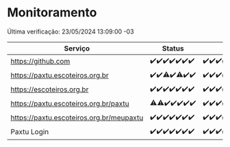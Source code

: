# Monitoramento

Última verificação: 23/05/2024 13:09:00 -03

|Serviço|Status|Últimas 24h|
|---|---|---|
|https://github.com|<span title="2024-05-16: OK=24">✔️</span><span title="2024-05-17: OK=24">✔️</span><span title="2024-05-18: OK=24">✔️</span><span title="2024-05-19: OK=24">✔️</span><span title="2024-05-20: OK=24">✔️</span><span title="2024-05-21: OK=24">✔️</span><span title="2024-05-22: OK=16">✔️</span>|<span title="22/05/2024 13:09:00 -03 : 200">✔️</span><span title="22/05/2024 14:05:00 -03 : 200">✔️</span><span title="22/05/2024 15:10:00 -03 : 200">✔️</span><span title="22/05/2024 16:04:00 -03 : 200">✔️</span><span title="22/05/2024 17:07:00 -03 : 200">✔️</span><span title="22/05/2024 18:07:00 -03 : 200">✔️</span><span title="22/05/2024 19:06:00 -03 : 200">✔️</span><span title="22/05/2024 20:07:00 -03 : 200">✔️</span><span title="22/05/2024 21:31:00 -03 : 200">✔️</span><span title="22/05/2024 22:46:00 -03 : 200">✔️</span><span title="22/05/2024 23:21:00 -03 : 200">✔️</span><span title="23/05/2024 00:07:00 -03 : 200">✔️</span><span title="23/05/2024 01:08:00 -03 : 200">✔️</span><span title="23/05/2024 02:09:00 -03 : 200">✔️</span><span title="23/05/2024 03:09:00 -03 : 200">✔️</span><span title="23/05/2024 04:06:00 -03 : 200">✔️</span><span title="23/05/2024 05:09:00 -03 : 200">✔️</span><span title="23/05/2024 06:08:00 -03 : 200">✔️</span><span title="23/05/2024 07:08:00 -03 : 200">✔️</span><span title="23/05/2024 08:07:00 -03 : 200">✔️</span><span title="23/05/2024 09:12:00 -03 : 200">✔️</span><span title="23/05/2024 10:07:00 -03 : 200">✔️</span><span title="23/05/2024 11:06:00 -03 : 200">✔️</span><span title="23/05/2024 12:06:00 -03 : 200">✔️</span><span title="23/05/2024 13:09:00 -03 : 200">✔️</span>|
|https://paxtu.escoteiros.org.br|<span title="2024-05-16: OK=24">✔️</span><span title="2024-05-17: OK=24">✔️</span><span title="2024-05-18: OK=23, Falhas=1">⚠️</span><span title="2024-05-19: OK=24">✔️</span><span title="2024-05-20: OK=23, Falhas=1">⚠️</span><span title="2024-05-21: OK=24">✔️</span><span title="2024-05-22: OK=16">✔️</span>|<span title="22/05/2024 13:09:00 -03 : 200">✔️</span><span title="22/05/2024 14:05:00 -03 : 200">✔️</span><span title="22/05/2024 15:10:00 -03 : 200">✔️</span><span title="22/05/2024 16:04:00 -03 : 200">✔️</span><span title="22/05/2024 17:07:00 -03 : 200">✔️</span><span title="22/05/2024 18:07:00 -03 : 200">✔️</span><span title="22/05/2024 19:06:00 -03 : 200">✔️</span><span title="22/05/2024 20:07:00 -03 : 200">✔️</span><span title="22/05/2024 21:31:00 -03 : 200">✔️</span><span title="22/05/2024 22:46:00 -03 : 200">✔️</span><span title="22/05/2024 23:21:00 -03 : 200">✔️</span><span title="23/05/2024 00:07:00 -03 : 200">✔️</span><span title="23/05/2024 01:08:00 -03 : 200">✔️</span><span title="23/05/2024 02:09:00 -03 : 200">✔️</span><span title="23/05/2024 03:09:00 -03 : 200">✔️</span><span title="23/05/2024 04:06:00 -03 : 200">✔️</span><span title="23/05/2024 05:09:00 -03 : 200">✔️</span><span title="23/05/2024 06:08:00 -03 : 200">✔️</span><span title="23/05/2024 07:08:00 -03 : 200">✔️</span><span title="23/05/2024 08:07:00 -03 : 200">✔️</span><span title="23/05/2024 09:12:00 -03 : 200">✔️</span><span title="23/05/2024 10:07:00 -03 : 200">✔️</span><span title="23/05/2024 11:06:00 -03 : 200">✔️</span><span title="23/05/2024 12:06:00 -03 : 200">✔️</span><span title="23/05/2024 13:09:00 -03 : 200">✔️</span>|
|https://escoteiros.org.br|<span title="2024-05-16: OK=24">✔️</span><span title="2024-05-17: OK=24">✔️</span><span title="2024-05-18: OK=24">✔️</span><span title="2024-05-19: OK=24">✔️</span><span title="2024-05-20: OK=24">✔️</span><span title="2024-05-21: OK=24">✔️</span><span title="2024-05-22: OK=16">✔️</span>|<span title="22/05/2024 13:09:00 -03 : 200">✔️</span><span title="22/05/2024 14:05:00 -03 : 200">✔️</span><span title="22/05/2024 15:10:00 -03 : 200">✔️</span><span title="22/05/2024 16:04:00 -03 : 200">✔️</span><span title="22/05/2024 17:07:00 -03 : 200">✔️</span><span title="22/05/2024 18:07:00 -03 : 200">✔️</span><span title="22/05/2024 19:06:00 -03 : 200">✔️</span><span title="22/05/2024 20:07:00 -03 : 200">✔️</span><span title="22/05/2024 21:31:00 -03 : 200">✔️</span><span title="22/05/2024 22:46:00 -03 : 200">✔️</span><span title="22/05/2024 23:21:00 -03 : 200">✔️</span><span title="23/05/2024 00:07:00 -03 : 200">✔️</span><span title="23/05/2024 01:08:00 -03 : 200">✔️</span><span title="23/05/2024 02:09:00 -03 : 200">✔️</span><span title="23/05/2024 03:09:00 -03 : 200">✔️</span><span title="23/05/2024 04:06:00 -03 : 200">✔️</span><span title="23/05/2024 05:09:00 -03 : 200">✔️</span><span title="23/05/2024 06:08:00 -03 : 200">✔️</span><span title="23/05/2024 07:08:00 -03 : 200">✔️</span><span title="23/05/2024 08:07:00 -03 : 200">✔️</span><span title="23/05/2024 09:12:00 -03 : 200">✔️</span><span title="23/05/2024 10:07:00 -03 : 200">✔️</span><span title="23/05/2024 11:06:00 -03 : 200">✔️</span><span title="23/05/2024 12:06:00 -03 : 200">✔️</span><span title="23/05/2024 13:09:00 -03 : 200">✔️</span>|
|https://paxtu.escoteiros.org.br/paxtu|<span title="2024-05-16: OK=23, Falhas=1">⚠️</span><span title="2024-05-17: OK=23, Falhas=1">⚠️</span><span title="2024-05-18: OK=24">✔️</span><span title="2024-05-19: OK=24">✔️</span><span title="2024-05-20: OK=24">✔️</span><span title="2024-05-21: OK=24">✔️</span><span title="2024-05-22: OK=16">✔️</span>|<span title="22/05/2024 13:09:00 -03 : 200">✔️</span><span title="22/05/2024 14:05:00 -03 : 200">✔️</span><span title="22/05/2024 15:10:00 -03 : 200">✔️</span><span title="22/05/2024 16:04:00 -03 : 200">✔️</span><span title="22/05/2024 17:07:00 -03 : 200">✔️</span><span title="22/05/2024 18:07:00 -03 : 200">✔️</span><span title="22/05/2024 19:06:00 -03 : 200">✔️</span><span title="22/05/2024 20:07:00 -03 : 200">✔️</span><span title="22/05/2024 21:31:00 -03 : 200">✔️</span><span title="22/05/2024 22:46:00 -03 : 200">✔️</span><span title="22/05/2024 23:21:00 -03 : 200">✔️</span><span title="23/05/2024 00:07:00 -03 : 200">✔️</span><span title="23/05/2024 01:08:00 -03 : 200">✔️</span><span title="23/05/2024 02:09:00 -03 : 200">✔️</span><span title="23/05/2024 03:09:00 -03 : 200">✔️</span><span title="23/05/2024 04:06:00 -03 : 200">✔️</span><span title="23/05/2024 05:09:00 -03 : 200">✔️</span><span title="23/05/2024 06:08:00 -03 : 200">✔️</span><span title="23/05/2024 07:08:00 -03 : 200">✔️</span><span title="23/05/2024 08:07:00 -03 : 200">✔️</span><span title="23/05/2024 09:12:00 -03 : 200">✔️</span><span title="23/05/2024 10:07:00 -03 : 200">✔️</span><span title="23/05/2024 11:06:00 -03 : 200">✔️</span><span title="23/05/2024 12:06:00 -03 : 200">✔️</span><span title="23/05/2024 13:09:00 -03 : 200">✔️</span>|
|https://paxtu.escoteiros.org.br/meupaxtu|<span title="2024-05-16: OK=24">✔️</span><span title="2024-05-17: OK=24">✔️</span><span title="2024-05-18: OK=24">✔️</span><span title="2024-05-19: OK=24">✔️</span><span title="2024-05-20: OK=24">✔️</span><span title="2024-05-21: OK=24">✔️</span><span title="2024-05-22: OK=16">✔️</span>|<span title="22/05/2024 13:09:00 -03 : 200">✔️</span><span title="22/05/2024 14:05:00 -03 : 200">✔️</span><span title="22/05/2024 15:10:00 -03 : 200">✔️</span><span title="22/05/2024 16:04:00 -03 : 200">✔️</span><span title="22/05/2024 17:07:00 -03 : 200">✔️</span><span title="22/05/2024 18:07:00 -03 : 200">✔️</span><span title="22/05/2024 19:06:00 -03 : 200">✔️</span><span title="22/05/2024 20:07:00 -03 : 200">✔️</span><span title="22/05/2024 21:31:00 -03 : 200">✔️</span><span title="22/05/2024 22:46:00 -03 : 200">✔️</span><span title="22/05/2024 23:21:00 -03 : 200">✔️</span><span title="23/05/2024 00:07:00 -03 : 200">✔️</span><span title="23/05/2024 01:08:00 -03 : 200">✔️</span><span title="23/05/2024 02:09:00 -03 : 200">✔️</span><span title="23/05/2024 03:09:00 -03 : 200">✔️</span><span title="23/05/2024 04:06:00 -03 : 200">✔️</span><span title="23/05/2024 05:09:00 -03 : 200">✔️</span><span title="23/05/2024 06:08:00 -03 : 200">✔️</span><span title="23/05/2024 07:08:00 -03 : 200">✔️</span><span title="23/05/2024 08:07:00 -03 : 200">✔️</span><span title="23/05/2024 09:12:00 -03 : 200">✔️</span><span title="23/05/2024 10:07:00 -03 : 200">✔️</span><span title="23/05/2024 11:06:00 -03 : 200">✔️</span><span title="23/05/2024 12:06:00 -03 : 200">✔️</span><span title="23/05/2024 13:09:00 -03 : 200">✔️</span>|
|Paxtu Login|<span title="2024-05-16: OK=24">✔️</span><span title="2024-05-17: OK=24">✔️</span><span title="2024-05-18: OK=24">✔️</span><span title="2024-05-19: OK=24">✔️</span><span title="2024-05-20: OK=24">✔️</span><span title="2024-05-21: OK=24">✔️</span><span title="2024-05-22: OK=16">✔️</span>|<span title="22/05/2024 13:09:00 -03 : 200">✔️</span><span title="22/05/2024 14:05:00 -03 : 200">✔️</span><span title="22/05/2024 15:10:00 -03 : 200">✔️</span><span title="22/05/2024 16:04:00 -03 : 200">✔️</span><span title="22/05/2024 17:07:00 -03 : 200">✔️</span><span title="22/05/2024 18:07:00 -03 : 200">✔️</span><span title="22/05/2024 19:06:00 -03 : 200">✔️</span><span title="22/05/2024 20:07:00 -03 : 200">✔️</span><span title="22/05/2024 21:31:00 -03 : 200">✔️</span><span title="22/05/2024 22:46:00 -03 : 200">✔️</span><span title="22/05/2024 23:21:00 -03 : 200">✔️</span><span title="23/05/2024 00:07:00 -03 : 200">✔️</span><span title="23/05/2024 01:08:00 -03 : 200">✔️</span><span title="23/05/2024 02:09:00 -03 : 200">✔️</span><span title="23/05/2024 03:09:00 -03 : 200">✔️</span><span title="23/05/2024 04:06:00 -03 : 200">✔️</span><span title="23/05/2024 05:09:00 -03 : 200">✔️</span><span title="23/05/2024 06:08:00 -03 : 200">✔️</span><span title="23/05/2024 07:08:00 -03 : 200">✔️</span><span title="23/05/2024 08:07:00 -03 : 200">✔️</span><span title="23/05/2024 09:12:00 -03 : 200">✔️</span><span title="23/05/2024 10:07:00 -03 : 200">✔️</span><span title="23/05/2024 11:06:00 -03 : 200">✔️</span><span title="23/05/2024 12:06:00 -03 : 200">✔️</span><span title="23/05/2024 13:09:00 -03 : 200">✔️</span>|
